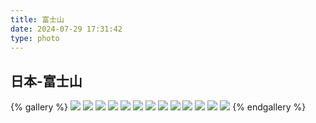```yaml
---
title: 富士山
date: 2024-07-29 17:31:42
type: photo
---
```


## 日本-富士山

{% gallery %}
![](https://file-1305436646.file.myqcloud.com/blog/photo/10-1/DSCF0094.webp)
![](https://file-1305436646.file.myqcloud.com/blog/photo/10-1/DSCF0110.webp)
![](https://file-1305436646.file.myqcloud.com/blog/photo/10-1/DSCF0119.webp)
![](https://file-1305436646.file.myqcloud.com/blog/photo/10-1/DSCF0173.webp)
![](https://file-1305436646.file.myqcloud.com/blog/photo/10-1/DSCF0230.webp)
![](https://file-1305436646.file.myqcloud.com/blog/photo/10-1/DSCF0238.webp)
![](https://file-1305436646.file.myqcloud.com/blog/photo/10-1/DSCF0268.webp)
![](https://file-1305436646.file.myqcloud.com/blog/photo/10-1/DSCF0275.webp)
![](https://file-1305436646.file.myqcloud.com/blog/photo/10-1/DSCF0284.webp)
![](https://file-1305436646.file.myqcloud.com/blog/photo/10-1/DSCF0299.webp)
![](https://file-1305436646.file.myqcloud.com/blog/photo/10-1/DSCF0328.webp)
![](https://file-1305436646.file.myqcloud.com/blog/photo/10-1/DSCF0337.webp)
![](https://file-1305436646.file.myqcloud.com/blog/photo/10-1/DSCF0382.webp)
{% endgallery %}
